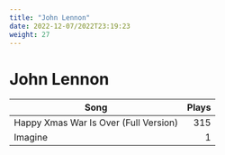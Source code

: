 ```yaml
---
title: "John Lennon"
date: 2022-12-07/2022T23:19:23
weight: 27
---
```


# John Lennon

 Song | Plays 
----- | -----:
Happy Xmas War Is Over (Full Version) | 315
Imagine | 1
